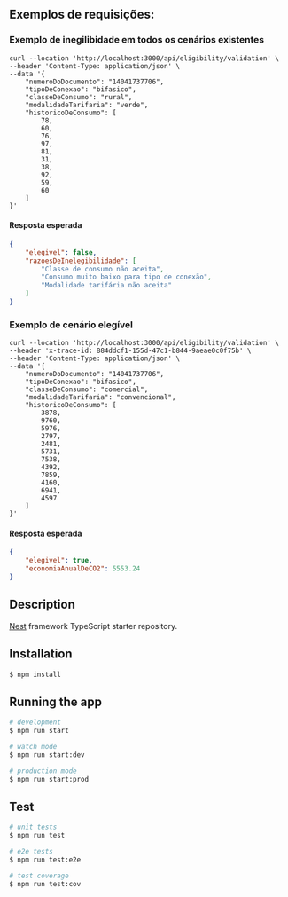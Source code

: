 
## Exemplos de requisições:

### Exemplo de inegilibidade em todos os cenários existentes

```shell
curl --location 'http://localhost:3000/api/eligibility/validation' \
--header 'Content-Type: application/json' \
--data '{
    "numeroDoDocumento": "14041737706",
    "tipoDeConexao": "bifasico",
    "classeDeConsumo": "rural",
    "modalidadeTarifaria": "verde",
    "historicoDeConsumo": [
        78,
        60,
        76,
        97,
        81,
        31,
        38,
        92,
        59,
        60
    ]
}'
```

#### Resposta esperada

```json
{
    "elegivel": false,
    "razoesDeInelegibilidade": [
        "Classe de consumo não aceita",
        "Consumo muito baixo para tipo de conexão",
        "Modalidade tarifária não aceita"
    ]
}
```

### Exemplo de cenário elegível

```shell
curl --location 'http://localhost:3000/api/eligibility/validation' \
--header 'x-trace-id: 884ddcf1-155d-47c1-b844-9aeae0c0f75b' \
--header 'Content-Type: application/json' \
--data '{
    "numeroDoDocumento": "14041737706",
    "tipoDeConexao": "bifasico",
    "classeDeConsumo": "comercial",
    "modalidadeTarifaria": "convencional",
    "historicoDeConsumo": [
        3878, 
        9760, 
        5976, 
        2797, 
        2481, 
        5731, 
        7538, 
        4392, 
        7859, 
        4160, 
        6941, 
        4597 
    ]
}'
```

#### Resposta esperada

```json
{
    "elegivel": true,
    "economiaAnualDeCO2": 5553.24
}
```

## Description

[Nest](https://github.com/nestjs/nest) framework TypeScript starter repository.

## Installation

```bash
$ npm install
```

## Running the app

```bash
# development
$ npm run start

# watch mode
$ npm run start:dev

# production mode
$ npm run start:prod
```

## Test

```bash
# unit tests
$ npm run test

# e2e tests
$ npm run test:e2e

# test coverage
$ npm run test:cov
```
